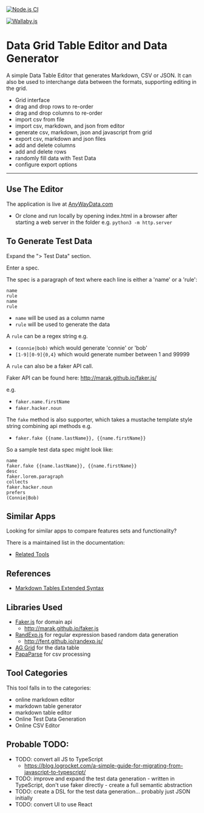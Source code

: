 [![Node.js CI](https://github.com/eviltester/grid-table-editor/actions/workflows/node.js.yml/badge.svg)](https://github.com/eviltester/grid-table-editor/actions/workflows/node.js.yml)

[![Wallaby.js](https://img.shields.io/badge/wallaby.js-powered-blue.svg?style=flat&logo=github)](https://wallabyjs.com/oss/)

# Data Grid Table Editor and Data Generator

A simple Data Table Editor that generates Markdown, CSV or JSON. It can also be used to interchange data between the formats, supporting editing in the grid.

- Grid interface
- drag and drop rows to re-order
- drag and drop columns to re-order
- import csv from file
- import csv, markdown, and json from editor
- generate csv, markdown, json and javascript from grid
- export csv, markdown and json files
- add and delete columns
- add and delete rows
- randomly fill data with Test Data
- configure export options

---

## Use The Editor

The application is live at [AnyWayData.com](https://anywaydata.com)

- Or clone and run locally by opening index.html in a browser after starting a web server in the folder e.g. `python3 -m http.server`

## To Generate Test Data

Expand the "> Test Data" section.

Enter a spec.

The spec is a paragraph of text where each line is either a 'name' or a 'rule':

```
name
rule
name
rule
```

- `name` will be used as a column name
- `rule` will be used to generate the data

A `rule` can be a regex string e.g. 

- `(connie|bob)` which would generate 'connie' or 'bob'
- `[1-9][0-9]{0,4}` which would generate number between 1 and 99999

A `rule` can also be a faker API call.

Faker API can be found here: http://marak.github.io/faker.js/

e.g.

- `faker.name.firstName`
- `faker.hacker.noun`

The `fake` method is also supporter, which takes a mustache template style string combining api methods e.g.

- `faker.fake {{name.lastName}}, {{name.firstName}}`

So a sample test data spec might look like:

```
name
faker.fake {{name.lastName}}, {{name.firstName}}
desc
faker.lorem.paragraph
collects
faker.hacker.noun
prefers
(Connie|Bob)
```

## Similar Apps

Looking for similar apps to compare features sets and functionality?

There is a maintained list in the documentation:

- [Related Tools](https://anywaydata.com/docs/misc/related_tools)


## References

- [Markdown Tables Extended Syntax](https://www.markdownguide.org/extended-syntax/#tables)

## Libraries Used

- [Faker.js](http://marak.github.io/faker.js) for domain api
    - http://marak.github.io/faker.js
- [RandExp.js](http://fent.github.io/randexp.js/) for regular expression based random data generation
    - http://fent.github.io/randexp.js/
- [AG Grid](https://ag-grid.com) for the data table
- [PapaParse](https://www.papaparse.com/) for csv processing

## Tool Categories

This tool falls in to the categories:

- online markdown editor
- markdown table generator
- markdown table editor
- Online Test Data Generation
- Online CSV Editor



## Probable TODO:

- TODO: convert all JS to TypeScript
  - https://blog.logrocket.com/a-simple-guide-for-migrating-from-javascript-to-typescript/
- TODO: improve and expand the test data generation - written in TypeScript, don't use faker directly - create a full semantic abstraction
- TODO: create a DSL for the test data generation... probably just JSON initially
- TODO: convert UI to use React